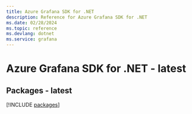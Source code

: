 ```yaml
---
title: Azure Grafana SDK for .NET
description: Reference for Azure Grafana SDK for .NET
ms.date: 02/28/2024
ms.topic: reference
ms.devlang: dotnet
ms.service: grafana
---
```

# Azure Grafana SDK for .NET - latest
## Packages - latest
[!INCLUDE [packages](grafana-index.md)]